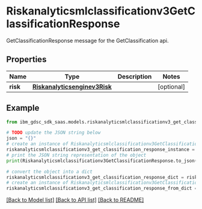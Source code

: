 # Riskanalyticsmlclassificationv3GetClassificationResponse

GetClassificationResponse message for the GetClassification api.

## Properties

Name | Type | Description | Notes
------------ | ------------- | ------------- | -------------
**risk** | [**Riskanalyticsenginev3Risk**](Riskanalyticsenginev3Risk.md) |  | [optional] 

## Example

```python
from ibm_gdsc_sdk_saas.models.riskanalyticsmlclassificationv3_get_classification_response import Riskanalyticsmlclassificationv3GetClassificationResponse

# TODO update the JSON string below
json = "{}"
# create an instance of Riskanalyticsmlclassificationv3GetClassificationResponse from a JSON string
riskanalyticsmlclassificationv3_get_classification_response_instance = Riskanalyticsmlclassificationv3GetClassificationResponse.from_json(json)
# print the JSON string representation of the object
print(Riskanalyticsmlclassificationv3GetClassificationResponse.to_json())

# convert the object into a dict
riskanalyticsmlclassificationv3_get_classification_response_dict = riskanalyticsmlclassificationv3_get_classification_response_instance.to_dict()
# create an instance of Riskanalyticsmlclassificationv3GetClassificationResponse from a dict
riskanalyticsmlclassificationv3_get_classification_response_from_dict = Riskanalyticsmlclassificationv3GetClassificationResponse.from_dict(riskanalyticsmlclassificationv3_get_classification_response_dict)
```
[[Back to Model list]](../README.md#documentation-for-models) [[Back to API list]](../README.md#documentation-for-api-endpoints) [[Back to README]](../README.md)


